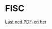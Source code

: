 # FISC

<object data="docs/filnavn.pdf" type="application/pdf" width="100%" height="600px">
  <p><a href="docs/filnavn.pdf">Last ned PDF-en her</a></p>
</object>
